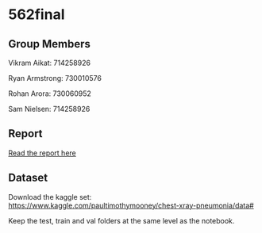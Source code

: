 # 562final

## Group Members

Vikram Aikat: 714258926

Ryan Armstrong: 730010576

Rohan Arora: 730060952

Sam Nielsen: 714258926

## Report
[Read the report here](comp562pneumonia.pdf)

## Dataset

Download the kaggle set: https://www.kaggle.com/paultimothymooney/chest-xray-pneumonia/data#

Keep the test, train and val folders at the same level as the notebook. 
